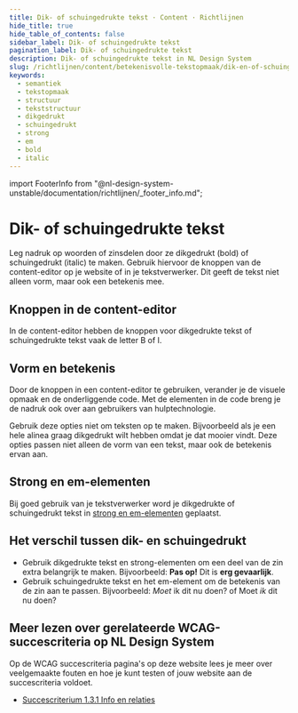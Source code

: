```yaml
---
title: Dik- of schuingedrukte tekst · Content · Richtlijnen
hide_title: true
hide_table_of_contents: false
sidebar_label: Dik- of schuingedrukte tekst
pagination_label: Dik- of schuingedrukte tekst
description: Dik- of schuingedrukte tekst in NL Design System
slug: /richtlijnen/content/betekenisvolle-tekstopmaak/dik-en-of-schuingedrukte-tekst
keywords:
  - semantiek
  - tekstopmaak
  - structuur
  - tekststructuur
  - dikgedrukt
  - schuingedrukt
  - strong
  - em
  - bold
  - italic
---
```


import FooterInfo from "@nl-design-system-unstable/documentation/richtlijnen/\_footer_info.md";

# Dik- of schuingedrukte tekst

Leg nadruk op woorden of zinsdelen door ze dikgedrukt (bold) of schuingedrukt (italic) te maken. Gebruik hiervoor de knoppen van de content-editor op je website of in je tekstverwerker. Dit geeft de tekst niet alleen vorm, maar ook een betekenis mee.

## Knoppen in de content-editor

In de content-editor hebben de knoppen voor dikgedrukte tekst of schuingedrukte tekst vaak de letter B of I.

## Vorm en betekenis

Door de knoppen in een content-editor te gebruiken, verander je de visuele opmaak en de onderliggende code. Met de elementen in de code breng je de nadruk ook over aan gebruikers van hulptechnologie.

Gebruik deze opties niet om teksten op te maken. Bijvoorbeeld als je een hele alinea graag dikgedrukt wilt hebben omdat je dat mooier vindt. Deze opties passen niet alleen de vorm van een tekst, maar ook de betekenis ervan aan.

## Strong en em-elementen

Bij goed gebruik van je tekstverwerker word je dikgedrukte of schuingedrukt tekst in [strong en em-elementen](/richtlijnen/stijl/typografie/strong-en-em-elementen) geplaatst.

## Het verschil tussen dik- en schuingedrukt

- Gebruik dikgedrukte tekst en strong-elementen om een deel van de zin extra belangrijk te maken. Bijvoorbeeld: **Pas op!** Dit is **erg gevaarlijk**.
- Gebruik schuingedrukte tekst en het em-element om de betekenis van de zin aan te passen. Bijvoorbeeld: _Moet_ ik dit nu doen? of Moet _ik_ dit nu doen?

## Meer lezen over gerelateerde WCAG-succescriteria op NL Design System

Op de WCAG succescriteria pagina's op deze website lees je meer over veelgemaakte fouten en hoe je kunt testen of jouw website aan de succescriteria voldoet.

- [Succescriterium 1.3.1 Info en relaties](/wcag/1.3.1)

<FooterInfo />
